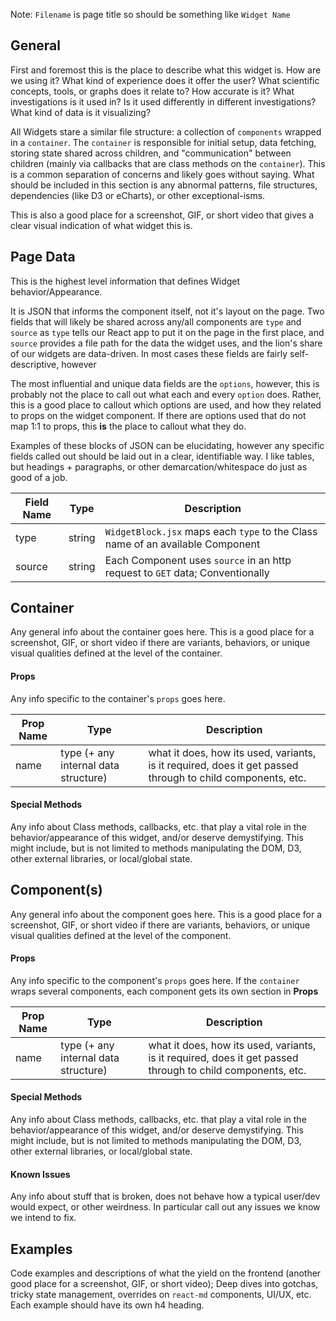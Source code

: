 Note: `Filename` is page title so should be something like `Widget Name`

## General
First and foremost this is the place to describe what this widget is.  How are we using it?  What kind of experience does it offer the user? What scientific concepts, tools, or graphs does it relate to?  How accurate is it?  What investigations is it used in?  Is it used differently in different investigations? What kind of data is it visualizing?

All Widgets stare a similar file structure: a collection of `components` wrapped in a `container`.  The `container` is responsible for initial setup, data fetching, storing state shared across children, and "communication" between children (mainly via callbacks that are class methods on the `container`).  This is a common separation of concerns and likely goes without saying.  What should be included in this section is any abnormal patterns, file structures, dependencies (like D3 or eCharts), or other exceptional-isms.  

This is also a good place for a screenshot, GIF, or short video that gives a clear visual indication of what widget this is.

## Page Data
This is the highest level information that defines Widget behavior/Appearance.

It is JSON that informs the component itself, not it's layout on the page.  Two fields that will likely be shared across any/all components are `type` and `source` as `type` tells our React app to put it on the page in the first place, and `source` provides a file path for the data the widget uses, and the lion's share of our widgets are data-driven.  In most cases these fields are fairly self-descriptive, however 

The most influential and unique data fields are the `options`, however, this is probably not the place to call out what each and every `option` does.  Rather, this is a good place to callout which options are used, and how they related to props on the widget component.  If there are options used that do not map 1:1 to props, this **is** the place to callout what they do.

Examples of these blocks of JSON can be elucidating, however any specific fields called out should be laid out in a clear, identifiable way.  I like tables, but headings + paragraphs, or other demarcation/whitespace do just as good of a job.

| Field Name | Type | Description |
| ---        | ---    | ---       |
| type       | string | `WidgetBlock.jsx` maps each `type` to the Class name of an available Component |
| source     | string | Each Component uses `source` in an http request to `GET` data; Conventionally  |

## Container
Any general info about the container goes here.  This is a good place for a screenshot, GIF, or short video if there are variants, behaviors, or unique visual qualities defined at the level of the container.

#### Props
Any info specific to the container's `props` goes here.

| Prop Name | Type | Description |
| ---        | ---    | ---       |
| name       | type (+ any internal data structure) | what it does, how its used, variants, is it required, does it get passed through to child components, etc.   |

#### Special Methods
Any info about Class methods, callbacks, etc. that play a vital role in the behavior/appearance of this widget, and/or deserve demystifying.  This might include, but is not limited to methods manipulating the DOM, D3, other external libraries, or local/global state.

## Component(s)
Any general info about the component goes here.  This is a good place for a screenshot, GIF, or short video if there are variants, behaviors, or unique visual qualities defined at the level of the component.

#### Props
Any info specific to the component's `props` goes here.  If the `container` wraps several components, each component gets its own section in **Props**

| Prop Name | Type | Description |
| ---        | ---    | ---       |
| name       | type (+ any internal data structure) | what it does, how its used, variants, is it required, does it get passed through to child components, etc.   |

#### Special Methods
Any info about Class methods, callbacks, etc. that play a vital role in the behavior/appearance of this widget, and/or deserve demystifying.  This might include, but is not limited to methods manipulating the DOM, D3, other external libraries, or local/global state.

#### Known Issues
Any info about stuff that is broken, does not behave how a typical user/dev would expect, or other weirdness.  In particular call out any issues we know we intend to fix.

## Examples
Code examples and descriptions of what the yield on the frontend (another good place for a screenshot, GIF, or short video); Deep dives into gotchas, tricky state management, overrides on `react-md` components, UI/UX, etc. Each example should have its own h4 heading. 

